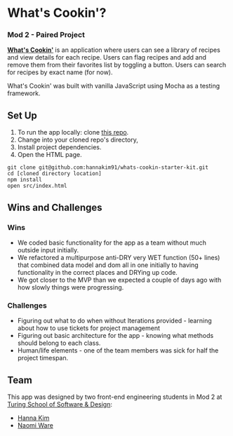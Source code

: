 # What's Cookin'?
### Mod 2 - Paired Project

[**What's Cookin'**](https://hannakim91.github.io/whats-cookin/src/index.html) is an application where users can see a library of recipes and view details for each recipe. Users can flag recipes and add and remove them from their favorites list by toggling a button. Users can search for recipes by exact name (for now).

What's Cookin' was built with vanilla JavaScript using Mocha as a testing framework.

## Set Up

1. To run the app locally: clone [this repo](git@github.com:hannakim91/whats-cookin.git).
2. Change into your cloned repo's directory,
3. Install project dependencies.
4. Open the HTML page.

```
git clone git@github.com:hannakim91/whats-cookin-starter-kit.git
cd [cloned directory location]
npm install
open src/index.html
```

## Wins and Challenges

### Wins
* We coded basic functionality for the app as a team without much outside input initially.
* We refactored a multipurpose anti-DRY very WET function (50+ lines) that combined data model and dom all in one initially to having functionality in the correct places and DRYing up code.
* We got closer to the MVP than we expected a couple of days ago with how slowly things were progressing.

### Challenges
* Figuring out what to do when without Iterations provided - learning about how to use tickets for project management
* Figuring out basic architecture for the app - knowing what methods should belong to each class.
* Human/life elements - one of the team members was sick for half the project timespan.

## Team

This app was designed by two front-end engineering students in Mod 2 at [Turing School of Software & Design](https://turing.io):

* [Hanna Kim](https://github.com/hannakim91)
* [Naomi Ware](https://github.com/nware1066)

